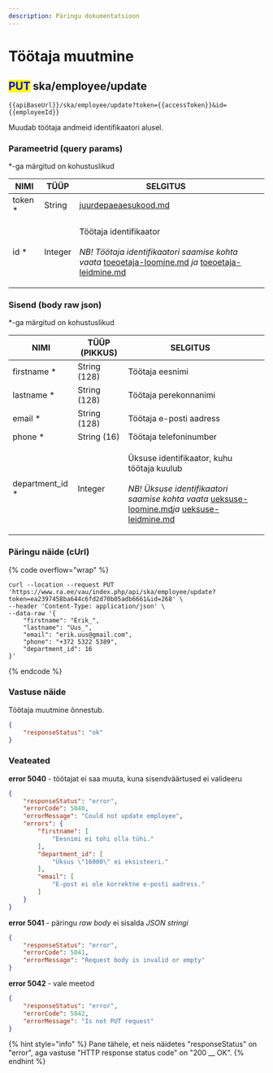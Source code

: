 ```yaml
---
description: Päringu dokumentatsioon
---
```


# Töötaja muutmine

## <mark style="color:blue;">PUT</mark> ska/employee/update

```
{{apiBaseUrl}}/ska/employee/update?token={{accessToken}}&id={{employeeId}}
```

Muudab töötaja andmeid identifikaatori alusel.

### Parameetrid (query params)

\*-ga märgitud on kohustuslikud

| NIMI     | TÜÜP    | SELGITUS                                                                                                                                                                                                                                                       |   |
| -------- | ------- | -------------------------------------------------------------------------------------------------------------------------------------------------------------------------------------------------------------------------------------------------------------- | - |
| token \* | String  | [juurdepaeaesukood.md](../../juurdepaeaesukood.md "mention")                                                                                                                                                                                                   |   |
| id \*    | Integer | <p>Töötaja identifikaator<br><br><em>NB! Töötaja identifikaatori saamise kohta vaata</em> <a data-mention href="toeoetaja-loomine.md">toeoetaja-loomine.md</a> <em>ja</em> <a data-mention href="toeoetaja-leidmine.md">toeoetaja-leidmine.md</a><em></em></p> |   |

### Sisend (body raw json)

\*-ga märgitud on kohustuslikud

| NIMI              | TÜÜP (PIKKUS) | SELGITUS                                                                                                                                                                                                                                                                            |   |
| ----------------- | ------------- | ----------------------------------------------------------------------------------------------------------------------------------------------------------------------------------------------------------------------------------------------------------------------------------- | - |
| firstname \*      | String (128)  | Töötaja eesnimi                                                                                                                                                                                                                                                                     |   |
| lastname \*       | String (128)  | Töötaja perekonnanimi                                                                                                                                                                                                                                                               |   |
| email \*          | String (128)  | Töötaja e-posti aadress                                                                                                                                                                                                                                                             |   |
| phone \*          | String (16)   | Töötaja telefoninumber                                                                                                                                                                                                                                                              |   |
| department\_id \* | Integer       | <p>Üksuse identifikaator, kuhu töötaja kuulub<br><br><em>NB! Üksuse identifikaatori saamise kohta vaata</em> <a data-mention href="../ueksus/ueksuse-loomine.md">ueksuse-loomine.md</a><em>ja</em> <a data-mention href="../ueksus/ueksuse-leidmine.md">ueksuse-leidmine.md</a></p> |   |

### Päringu näide (cUrl)

{% code overflow="wrap" %}
```shell
curl --location --request PUT 'https://www.ra.ee/vau/index.php/api/ska/employee/update?token=ea2397458ba644c6fd2d70b05adb6661&id=268' \
--header 'Content-Type: application/json' \
--data-raw '{
    "firstname": "Erik_",
    "lastname": "Uus_",
    "email": "erik.uus@gmail.com",
    "phone": "+372 5322 5389",
    "department_id": 16
}'
```
{% endcode %}

### Vastuse näide

Töötaja muutmine õnnestub.

```json
{
    "responseStatus": "ok"
}
```

### Veateated

**error 5040** - töötajat ei saa muuta, kuna sisendväärtused ei valideeru&#x20;

```json
{
    "responseStatus": "error",
    "errorCode": 5040,
    "errorMessage": "Could not update employee",
    "errors": {
        "firstname": [
            "Eesnimi ei tohi olla tühi."
        ],
        "department_id": [
            "Üksus \"16000\" ei eksisteeri."
        ],
        "email": [
            "E-post ei ole korrektne e-posti aadress."
        ]
    }
}
```

**error 5041** - päringu _raw body_ ei sisalda _JSON_ _stringi_

```json
{
    "responseStatus": "error",
    "errorCode": 5041,
    "errorMessage": "Request body is invalid or empty"
}
```

**error 5042** - vale meetod

```json
{
    "responseStatus": "error",
    "errorCode": 5042,
    "errorMessage": "Is not PUT request"
}
```

{% hint style="info" %}
Pane tähele, et neis näidetes "responseStatus" on "error", aga vastuse "HTTP response status code" on "200 __ OK".&#x20;
{% endhint %}
